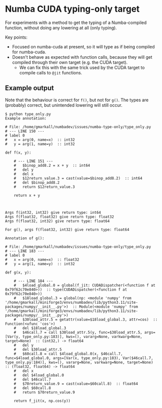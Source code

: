 # Numba CUDA typing-only target

For experiments with a method to get the typing of a Numba-compiled function,
without doing any lowering at all (only typing).

Key points:

- Focused on numba-cuda at present, so it will type as if being compiled for
  numba-cuda.
- Doesn't behave as expected with function calls, because they will get compiled
  through their own target (e.g. the CUDA target).
  - We can fix this with the same trick used by the CUDA target to compile calls
    to `@jit` functions.

## Example output

Note that the behaviour is correct for `f()`, but not for `g()`. The types are
(probably) correct, but unintended lowering will still occur.

```
$ python type_only.py
Example annotation:

# File: /home/gmarkall/numbadev/issues/numba-type-only/type_only.py
# --- LINE 150 ---
# label 0
#   x = arg(0, name=x)  :: int32
#   y = arg(1, name=y)  :: int32

def f(x, y):

    # --- LINE 151 ---
    #   $binop_add8.2 = x + y  :: int64
    #   del y
    #   del x
    #   $12return_value.3 = cast(value=$binop_add8.2)  :: int64
    #   del $binop_add8.2
    #   return $12return_value.3

    return x + y



Args f(int32, int32) give return type: int64
Args f(float32, float32) give return type: float32
Args f(float32, int32) give return type: float64

For g(), args f(float32, int32) give return type: float64

Annotation of g():

# File: /home/gmarkall/numbadev/issues/numba-type-only/type_only.py
# --- LINE 183 ---
# label 0
#   x = arg(0, name=x)  :: float32
#   y = arg(1, name=y)  :: int32

def g(x, y):

    # --- LINE 184 ---
    #   $4load_global.0 = global(f_jit: CUDADispatcher(<function f at 0x79f62c70e840>))  :: type(CUDADispatcher(<function f at 0x79f62c70e840>))
    #   $18load_global.3 = global(np: <module 'numpy' from '/home/gmarkall/miniforge3/envs/numbadev/lib/python3.11/site-packages/numpy/__init__.py'>)  :: Module(<module 'numpy' from '/home/gmarkall/miniforge3/envs/numbadev/lib/python3.11/site-packages/numpy/__init__.py'>)
    #   $30load_attr.5 = getattr(value=$18load_global.3, attr=cos)  :: Function(<ufunc 'cos'>)
    #   del $18load_global.3
    #   $46call.7 = call $30load_attr.5(y, func=$30load_attr.5, args=[Var(y, type_only.py:183)], kws=(), vararg=None, varkwarg=None, target=None)  :: (int32,) -> float64
    #   del y
    #   del $30load_attr.5
    #   $60call.8 = call $4load_global.0(x, $46call.7, func=$4load_global.0, args=[Var(x, type_only.py:183), Var($46call.7, type_only.py:184)], kws=(), vararg=None, varkwarg=None, target=None)  :: (float32, float64) -> float64
    #   del x
    #   del $4load_global.0
    #   del $46call.7
    #   $70return_value.9 = cast(value=$60call.8)  :: float64
    #   del $60call.8
    #   return $70return_value.9

    return f_jit(x, np.cos(y))
```
